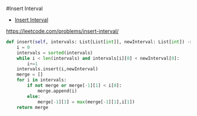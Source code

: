 #Insert Interval
+ [Insert Interval](#insert-interval)

https://leetcode.com/problems/insert-interval/

``` python
def insert(self, intervals: List[List[int]], newInterval: List[int]) -> List[List[int]]:
    i = 0
    intervals = sorted(intervals)
    while i < len(intervals) and intervals[i][0] < newInterval[0]:
        i+=1
    intervals.insert(i,newInterval)
    merge = []
    for i in intervals:
        if not merge or merge[-1][1] < i[0]:
            merge.append(i)
        else:
            merge[-1][1] = max(merge[-1][1],i[1])
    return merge
```